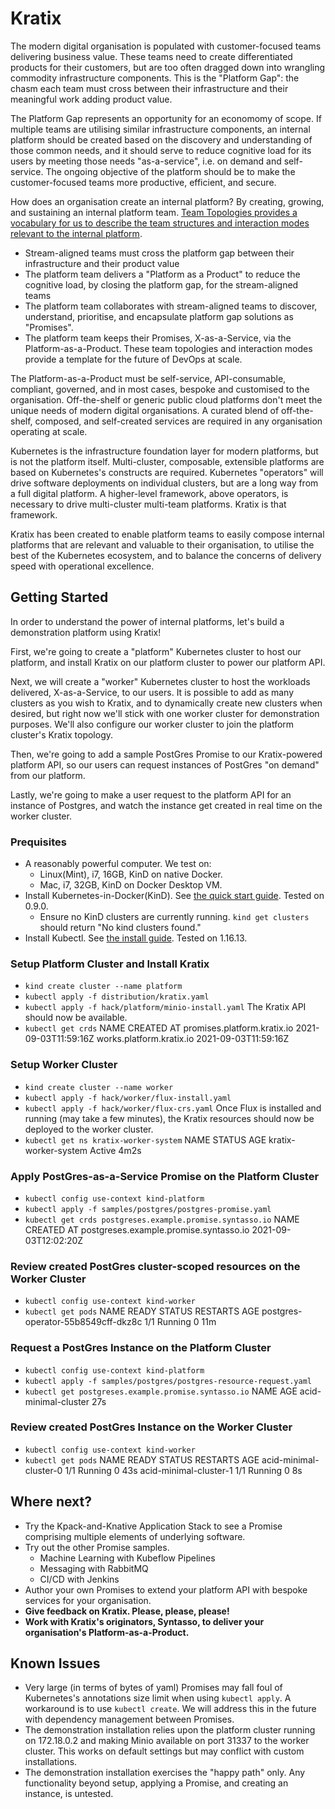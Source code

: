 # Kratix

The modern digital organisation is populated with customer-focused teams delivering business value. These teams need to create differentiated products for their customers, but are too often dragged down into wrangling commodity infrastructure components. This is the "Platform Gap": the chasm each team must cross between their infrastructure and their meaningful work adding product value.

The Platform Gap represents an opportunity for an economomy of scope. If multiple teams are utilising similar infrastructure components, an internal platform should be created based on the discovery and understanding of those common needs, and it should serve to reduce cognitive load for its users by meeting those needs "as-a-service", i.e. on demand and self-service. The ongoing objective of the platform should be to make the customer-focused teams more productive, efficient, and secure.

How does an organisation create an internal platform? By creating, growing, and sustaining an internal platform team. [Team Topologies provides a vocabulary for us to describe the team structures and interaction modes relevant to the internal platform](https://teamtopologies.com/key-concepts).
- Stream-aligned teams must cross the platform gap between their infrastructure and their product value
- The platform team delivers a "Platform as a Product" to reduce the cognitive load, by closing the platform gap, for the stream-aligned teams
- The platform team collaborates with stream-aligned teams to discover, understand, prioritise, and encapsulate platform gap solutions as "Promises".
- The platform team keeps their Promises, X-as-a-Service, via the Platform-as-a-Product.
These team topologies and interaction modes provide a template for the future of DevOps at scale.

The Platform-as-a-Product must be self-service, API-consumable, compliant, governed, and in most cases, bespoke and customised to the organisation. Off-the-shelf or generic public cloud platforms don't meet the unique needs of modern digital organisations. A curated blend of off-the-shelf, composed, and self-created services are required in any organisation operating at scale.

Kubernetes is the infrastructure foundation layer for modern platforms, but is not the platform itself. Multi-cluster, composable, extensible platforms are based on Kubernetes's constructs are required. Kubernetes "operators" will drive software deployments on individual clusters, but are a long way from a full digital platform. A higher-level framework, above operators, is necessary to drive multi-cluster multi-team platforms. Kratix is that framework.

Kratix has been created to enable platform teams to easily compose internal platforms that are relevant and valuable to their organisation, to utilise the best of the Kubernetes ecosystem, and to balance the concerns of delivery speed with operational excellence.

## Getting Started

In order to understand the power of internal platforms, let's build a demonstration platform using Kratix!

First, we're going to create a "platform" Kubernetes cluster to host our platform, and install Kratix on our platform cluster to power our platform API.

Next, we will create a "worker" Kubernetes cluster to host the workloads delivered, X-as-a-Service, to our users. It is possible to add as many clusters as you wish to Kratix, and to dynamically create new clusters when desired, but right now we'll stick with one worker cluster for demonstration purposes. We'll also configure our worker cluster to join the platform cluster's Kratix topology.

Then, we're going to add a sample PostGres Promise to our Kratix-powered platform API, so our users can request instances of PostGres "on demand" from our platform.

Lastly, we're going to make a user request to the platform API for an instance of Postgres, and watch the instance get created in real time on the worker cluster.

### Prequisites
- A reasonably powerful computer. We test on:
    - Linux(Mint), i7, 16GB, KinD on native Docker.
    - Mac, i7, 32GB, KinD on Docker Desktop VM.
- Install Kubernetes-in-Docker(KinD). See [the quick start guide](https://kind.sigs.k8s.io/docs/user/quick-start/). Tested on 0.9.0.
    - Ensure no KinD clusters are currently running. `kind get clusters` should return "No kind clusters found."
- Install Kubectl. See [the install guide](https://kubernetes.io/docs/tasks/tools/#kubectl). Tested on 1.16.13.

### Setup Platform Cluster and Install Kratix
* `kind create cluster --name platform`
* `kubectl apply -f distribution/kratix.yaml`
* `kubectl apply -f hack/platform/minio-install.yaml`
The Kratix API should now be available.
* `kubectl get crds`
NAME                                     CREATED AT
promises.platform.kratix.io              2021-09-03T11:59:16Z
works.platform.kratix.io                 2021-09-03T11:59:16Z

### Setup Worker Cluster
* `kind create cluster --name worker`
* `kubectl apply -f hack/worker/flux-install.yaml`
* `kubectl apply -f hack/worker/flux-crs.yaml`
Once Flux is installed and running (may take a few minutes), the Kratix resources should now be deployed to the worker cluster.
* `kubectl get ns kratix-worker-system`
NAME                   STATUS   AGE
kratix-worker-system   Active   4m2s

### Apply PostGres-as-a-Service Promise on the Platform Cluster
* `kubectl config use-context kind-platform`
* `kubectl apply -f samples/postgres/postgres-promise.yaml`
* `kubectl get crds postgreses.example.promise.syntasso.io`
NAME                                     CREATED AT
postgreses.example.promise.syntasso.io   2021-09-03T12:02:20Z

### Review created PostGres cluster-scoped resources on the Worker Cluster
* `kubectl config use-context kind-worker`
* `kubectl get pods`
NAME                                 READY   STATUS    RESTARTS   AGE
postgres-operator-55b8549cff-dkz8c   1/1     Running   0          11m

### Request a PostGres Instance on the Platform Cluster
* `kubectl config use-context kind-platform`
* `kubectl apply -f samples/postgres/postgres-resource-request.yaml`
* `kubectl get postgreses.example.promise.syntasso.io`
NAME                   AGE
acid-minimal-cluster   27s

### Review created PostGres Instance on the Worker Cluster
* `kubectl config use-context kind-worker`
* `kubectl get pods`
NAME                                 READY   STATUS    RESTARTS   AGE
acid-minimal-cluster-0               1/1     Running   0          43s
acid-minimal-cluster-1               1/1     Running   0          8s

## Where next?
- Try the Kpack-and-Knative Application Stack to see a Promise comprising multiple elements of underlying software.
- Try out the other Promise samples.
    - Machine Learning with Kubeflow Pipelines
    - Messaging with RabbitMQ
    - CI/CD with Jenkins
- Author your own Promises to extend your platform API with bespoke services for your organisation.
- **Give feedback on Kratix. Please, please, please!**
- **Work with Kratix's originators, Syntasso, to deliver your organisation's Platform-as-a-Product.**

## Known Issues
- Very large (in terms of bytes of yaml) Promises may fall foul of Kubernetes's annotations size limit when using `kubectl apply`. A workaround is to use `kubectl create`. We will address this in the future with dependency management between Promises.
- The demonstration installation relies upon the platform cluster running on 172.18.0.2 and making Minio available on port 31337 to the worker cluster. This works on default settings but may conflict with custom installations.
- The demonstration installation exercises the "happy path" only. Any functionality beyond setup, applying a Promise, and creating an instance, is untested.